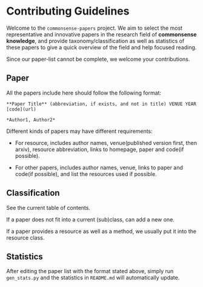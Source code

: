 # Contributing Guidelines

Welcome to the `commonsense-papers` project. We aim to select the most representative and innovative papers in the research field of **commonsense knowledge**, and provide taxonomy/classification as well as statistics of these papers to give a quick overview of the field and help focused reading.

Since our paper-list cannot be complete, we welcome your contributions. 

## Paper

All the papers include here should follow the following format: 

```
**Paper Title** (abbreviation, if exists, and not in title) VENUE YEAR [code](url)

*Author1, Author2*
```

Different kinds of papers may have different requirements: 

- For resource, includes author names, venue(published version first, then arxiv), resource abbreviation, links to homepage, paper and code(if possible).

- For other papers, includes author names, venue, links to paper and code(if possible), and list the resources used if possible.

## Classification

See the current table of contents.

If a paper does not fit into a current (sub)class, can add a new one.

If a paper provides a resource as well as a method, we usually put it into the resource class.

## Statistics

After editing the paper list with the format stated above, simply run `gen_stats.py` and the statistics in `README.md` will automatically update.